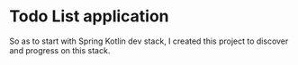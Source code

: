 # Todo List application

So as to start with Spring Kotlin dev stack, I created this project to discover and progress on this stack.  
